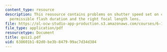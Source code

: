```yaml
---
content_type: resource
description: This reosource contains problems on shutter speed set on camera, maximum
  permissible flash duration and the right focal length lens.
file: https://ol-ocw-studio-app-production.s3.amazonaws.com/courses/6-163-strobe-project-laboratory-fall-2005/638601b102d0be3b847999ac7d34d384_quiz1.pdf
file_type: application/pdf
resourcetype: Document
title: quiz1.pdf
uid: 638601b1-02d0-be3b-8479-99ac7d34d384
---
```

